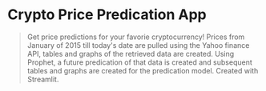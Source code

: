 # Crypto Price Predication App

> Get price predictions for your favorie cryptocurrency! Prices from January of 2015 till today's date are pulled using the Yahoo finance API, tables and graphs of the retrieved data are created. Using Prophet, a future predication of that data is created and subsequent tables and graphs are created for the predication model. Created with Streamlit.